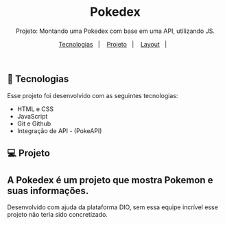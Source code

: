 <h1 align="center">Pokedex </h1>

<p align="center">
Projeto: Montando uma Pokedex com base em uma API, utilizando JS.
</p>

<p align="center">
  <a href="#-tecnologias">Tecnologias</a>&nbsp;&nbsp;&nbsp;|&nbsp;&nbsp;&nbsp;
  <a href="#-projeto">Projeto</a>&nbsp;&nbsp;&nbsp;|&nbsp;&nbsp;&nbsp;
  <a href="#-layout">Layout</a>&nbsp;&nbsp;&nbsp;|&nbsp;&nbsp;&nbsp;
</p>


<br>

## 🚀 Tecnologias

Esse projeto foi desenvolvido com as seguintes tecnologias:

- HTML e CSS
- JavaScript
- Git e Github
- Integração de API - (PokeAPI) 

## 💻 Projeto

A Pokedex é um projeto que mostra Pokemon e suas informações.
---
Desenvolvido com ajuda da plataforma DIO, sem essa equipe incrível esse projeto não teria sido concretizado.

